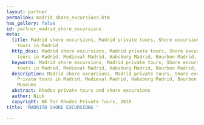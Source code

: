 ```yaml
---
layout: partner
permalink: madrid_shore_excursions.htm
has_gallery: false
id: partner_madrid_shore_excursions
meta:
  title: Madrid shore excursions, Madrid private tours, Shore excursions and Private
    tours in Madrid
  http_desc: Madrid shore excursions, Madrid private tours, Shore excursions and Private
    tours in Madrid, Medieval Madrid, Habsburg Madrid, Bourbon Madrid, Madrid Museums
  keywords: Madrid shore excursions, Madrid private tours, Shore excursions and Private
    tours in Madrid, Medieval Madrid, Habsburg Madrid, Bourbon Madrid, Madrid Museums,
  description: Madrid shore excursions, Madrid private tours, Shore excursions and
    Private tours in Madrid, Medieval Madrid, Habsburg Madrid, Bourbon Madrid, Madrid
    Museums
  abstract: Rhodes private tours and shore excursions
  author: Nick
  copyright: NK for Rhodes Private Tours, 2018
title: 'MADRITD SHORE EXCURSIONS '

---
```

